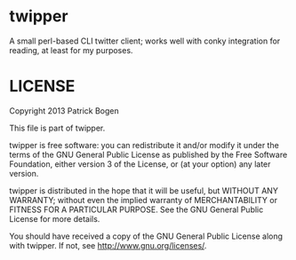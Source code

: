 twipper
=======

A small perl-based CLI twitter client; works well with conky integration for reading, at least for my purposes.

LICENSE
=======
Copyright 2013 Patrick Bogen

This file is part of twipper.

twipper is free software: you can redistribute it and/or modify
it under the terms of the GNU General Public License as published by
the Free Software Foundation, either version 3 of the License, or
(at your option) any later version.

twipper is distributed in the hope that it will be useful,
but WITHOUT ANY WARRANTY; without even the implied warranty of
MERCHANTABILITY or FITNESS FOR A PARTICULAR PURPOSE.  See the
GNU General Public License for more details.

You should have received a copy of the GNU General Public License
along with twipper.  If not, see <http://www.gnu.org/licenses/>.
